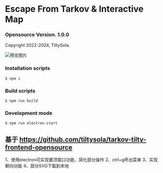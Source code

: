 # Escape From Tarkov & Interactive Map

### Opensource Version. 1.0.0

Copyright 2022-2024, TiltySola.

![预览图片](https://github.com/tiltysola/tarkov-tilty-frontend-opensource/blob/master/git/tarkov-tilty-frontend-opensource.png?raw=true)

### Installation scripts


```
$ npm i
```
 
### Build scripts

```
$ npm run build
```

### Development mode

```
$ npm run electron-start
```


## 基于 https://github.com/tiltysola/tarkov-tilty-frontend-opensource

1、使用electron可实现置顶窗口功能、简化部分操作
2、ctrl+g呼出菜单
3、实现朝向功能
4、部分SVG下载到本地